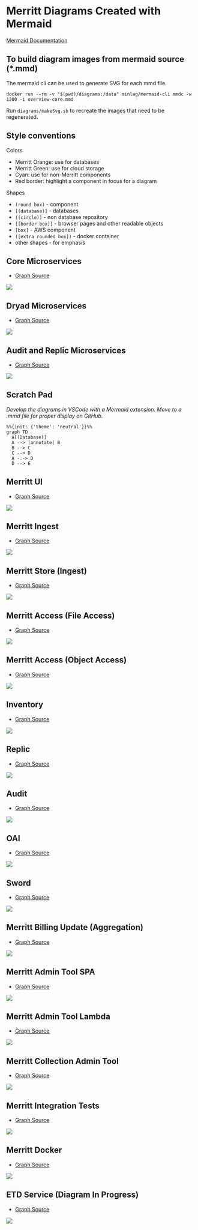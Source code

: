 # Merritt Diagrams Created with Mermaid
[Mermaid Documentation](https://mermaid-js.github.io/mermaid/#/)
## To build diagram images from mermaid source (*.mmd)

The mermaid cli can be used to generate SVG for each mmd file.
```
docker run --rm -v "$(pwd)/diagrams:/data" minlag/mermaid-cli mmdc -w 1200 -i overview-core.mmd 
```

Run `diagrams/makeSvg.sh` to recreate the images that need to be regenerated.

## Style conventions

Colors
- Merritt Orange: use for databases
- Merritt Green: use for cloud storage
- Cyan: use for non-Merritt components
- Red border: highlight a component in focus for a diagram

Shapes
- `(round box)` - component
- `[(database)]` - databases
- ``((circle))`` - non database repository
- `[[border box]]` - browser pages and other readable objects
- `[box]` - AWS component
- `([extra rounded box])` - docker container
- other shapes - for emphasis

## Core Microservices
- [Graph Source](overview-core.mmd)

![](overview-core.mmd.svg)

## Dryad Microservices
- [Graph Source](overview-dryad.mmd)

![](overview-dryad.mmd.svg)

## Audit and Replic Microservices
- [Graph Source](overview-replic.mmd)

![](overview-replic.mmd.svg)

## Scratch Pad
_Develop the diagrams in VSCode with a Mermaid extension. Move to a .mmd file for proper display on GitHub._

```mermaid
%%{init: {'theme': 'neutral'}}%%
graph TD
  A[(Database)]
  A --> |annotate| B
  B --> C
  C --> D
  A -.-> D
  D --> E
```

## Merritt UI
- [Graph Source](ui.mmd)

![](ui.mmd.svg)

## Merritt Ingest
- [Graph Source](ingest.mmd)

![](ingest.mmd.svg)

## Merritt Store (Ingest)
- [Graph Source](store-ing.mmd)

![](store-ing.mmd.svg)

## Merritt Access (File Access)
- [Graph Source](store-fle.mmd)

![](store-file.mmd.svg)

## Merritt Access (Object Access)
- [Graph Source](store-obj.mmd)

![](store-obj.mmd.svg)

## Inventory
- [Graph Source](inventory.mmd)

![](inventory.mmd.svg)


## Replic
- [Graph Source](replic.mmd)

![](replic.mmd.svg)

## Audit
- [Graph Source](audit.mmd)

![](audit.mmd.svg)

## OAI
- [Graph Source](oai.mmd)

![](oai.mmd.svg)

## Sword
- [Graph Source](sword.mmd)

![](sword.mmd.svg)

## Merritt Billing Update (Aggregation)
- [Graph Source](billing.mmd)

![](billing.mmd.svg)

## Merritt Admin Tool SPA
- [Graph Source](admin-spa.mmd)

![](admin-spa.mmd.svg)

## Merritt Admin Tool Lambda
- [Graph Source](admin-lambda.mmd)

![](admin-lambda.mmd.svg)

## Merritt Collection Admin Tool
- [Graph Source](colladmin.mmd)

![](colladmin.mmd.svg)

## Merritt Integration Tests
- [Graph Source](integ-tests.mmd)

![](integ-tests.mmd.svg)

## Merritt Docker
- [Graph Source](docker.mmd)

![](docker.mmd.svg)

## ETD Service (Diagram In Progress)
- [Graph Source](etd.mmd)

![](etd.mmd.svg)
